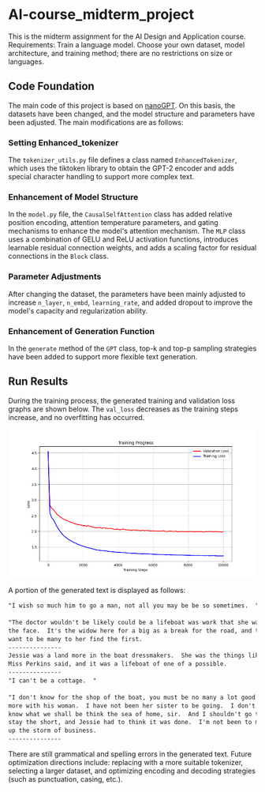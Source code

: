 # AI-course_midterm_project

This is the midterm assignment for the AI Design and Application course. Requirements: Train a language model. Choose your own dataset, model architecture, and training method; there are no restrictions on size or languages.

## Code Foundation

The main code of this project is based on [nanoGPT](https://github.com/karpathy/nanoGPT). On this basis, the datasets have been changed, and the model structure and parameters have been adjusted. The main modifications are as follows:

### Setting Enhanced_tokenizer

The `tokenizer_utils.py` file defines a class named `EnhancedTokenizer`, which uses the tiktoken library to obtain the GPT-2 encoder and adds special character handling to support more complex text.

### Enhancement of Model Structure

In the `model.py` file, the `CausalSelfAttention` class has added relative position encoding, attention temperature parameters, and gating mechanisms to enhance the model's attention mechanism. The `MLP` class uses a combination of GELU and ReLU activation functions, introduces learnable residual connection weights, and adds a scaling factor for residual connections in the `Block` class.

### Parameter Adjustments

After changing the dataset, the parameters have been mainly adjusted to increase `n_layer`, `n_embd`, `learning_rate`, and added dropout to improve the model's capacity and regularization ability.

### Enhancement of Generation Function

In the `generate` method of the `GPT` class, top-k and top-p sampling strategies have been added to support more flexible text generation.


## Run Results

During the training process, the generated training and validation loss graphs are shown below. The `val_loss` decreases as the training steps increase, and no overfitting has occurred.

![val_loss](val_loss.png)

A portion of the generated text is displayed as follows:


```txt
"I wish so much him to go a man, not all you may be be so sometimes.  "

"The doctor wouldn't be likely could be a lifeboat was work that she was no
the face.  It's the widow here for a big as a break for the road, and they
want to be many to her find the first.
---------------
Jessie was a land more in the boat dressmakers.  She was the things like
Miss Perkins said, and it was a lifeboat of one of a possible.
---------------
"I can't be a cottage.  "

"I don't know for the shop of the boat, you must be no many a lot good
more with his woman.  I have not been her sister to be going.  I don't
know what we shall be think the sea of home, sir.  And I shouldn't go to
stay the short, and Jessie had to think it was done.  I'm not been to make
up the storm of business.
---------------
```

There are still grammatical and spelling errors in the generated text. Future optimization directions include: replacing with a more suitable tokenizer, selecting a larger dataset, and optimizing encoding and decoding strategies (such as punctuation, casing, etc.).
